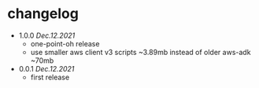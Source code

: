 # changelog

 * 1.0.0 _Dec.12.2021_
   * one-point-oh release
   * use smaller aws client v3 scripts ~3.89mb instead of older aws-adk ~70mb
 * 0.0.1 _Dec.12.2021_
   * first release
